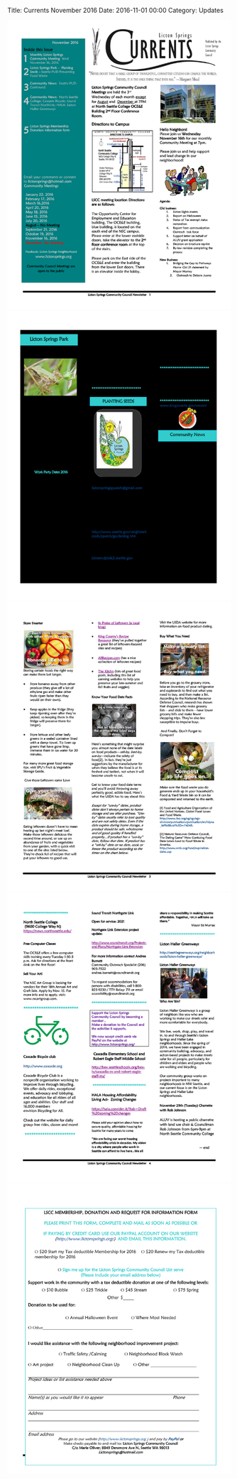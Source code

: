 Title: Currents November 2016
Date: 2016-11-01 00:00
Category: Updates

[![Page 1](/images/currents/currents_nov_2016-0.jpg)](/images/currents/currents_nov_2016-0.jpg)
[![Page 2](/images/currents/currents_nov_2016-1.jpg)](/images/currents/currents_nov_2016-1.jpg)
[![Page 3](/images/currents/currents_nov_2016-2.jpg)](/images/currents/currents_nov_2016-2.jpg)
[![Page 4](/images/currents/currents_nov_2016-3.jpg)](/images/currents/currents_nov_2016-3.jpg)
[![Page 5](/images/currents/currents_nov_2016-4.jpg)](/images/currents/currents_nov_2016-4.jpg)
